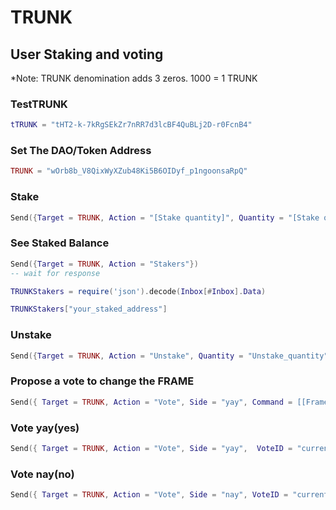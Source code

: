 # TRUNK
## User Staking and voting
*Note: TRUNK denomination adds 3 zeros. 1000 = 1 TRUNK

### TestTRUNK

```lua
tTRUNK = "tHT2-k-7kRgSEkZr7nRR7d3lcBF4QuBLj2D-r0FcnB4"
```
### Set The DAO/Token Address

```lua
TRUNK = "wOrb8b_V8QixWyXZub48Ki5B6OIDyf_p1ngoonsaRpQ"
```
### Stake

```lua
Send({Target = TRUNK, Action = "[Stake quantity]", Quantity = "[Stake quantity]"})
```
### See Staked Balance

```lua
Send({Target = TRUNK, Action = "Stakers"})
-- wait for response

TRUNKStakers = require('json').decode(Inbox[#Inbox].Data)

TRUNKStakers["your_staked_address"]
```
### Unstake

```lua
Send({Target = TRUNK, Action = "Unstake", Quantity = "Unstake_quantity" })
```
### Propose a vote to change the FRAME

```lua
Send({ Target = TRUNK, Action = "Vote", Side = "yay", Command = [[FrameID= "Arweave_tx_ID_here"]]})
```

### Vote yay(yes)

```lua
Send({ Target = TRUNK, Action = "Vote", Side = "yay",  VoteID = "current_vote_number" })
```
### Vote nay(no)

```lua
Send({ Target = TRUNK, Action = "Vote", Side = "nay", VoteID = "current_vote_number" })
```

